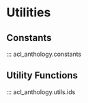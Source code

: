 # Utilities

## Constants

::: acl_anthology.constants


## Utility Functions

::: acl_anthology.utils.ids
